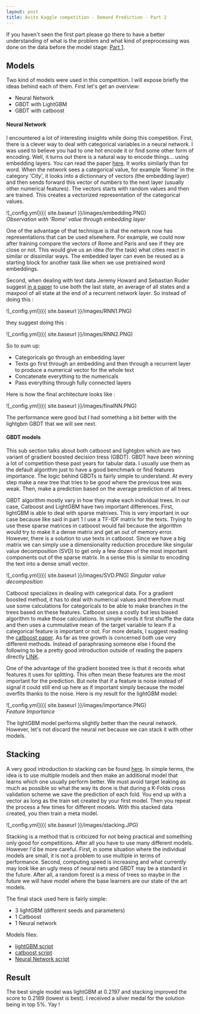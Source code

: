 ```yaml
---
layout: post
title: Avito Kaggle competition - Demand Prediction - Part 2
---
```


If you haven't seen the first part please go there to have a better understanding of what is the problem and what kind
of preprocessing was done on the data before the model stage: [Part 1](https://arroqc.github.io/Avito-Demand-Prediction-Part-1/).

## Models

Two kind of models were used in this competition. I will expose briefly the ideas behind each of them. First let's get an overview:
* Neural Network 
* GBDT with LightGBM 
* GBDT with catboost

#### Neural Network

I encountered a lot of interesting insights while doing this competition. First, there is a clever way to deal with categorical variables
in a neural network. I was used to believe you had to one hot encode it or find some other form of encoding. Well, it turns out there
is a natural way to encode things... using embedding layers. You can read the paper [here](https://arxiv.org/pdf/1508.00021.pdf). 
It works similarly than for word. When the network sees a categorical
value, for example 'Rome' in the category 'City', it looks into a dictionnary of vectors (the embedding layer) and then sends forward this 
vector of numbers to the next layer (usually other numerical features). The vectors starts with random values and then are trained. This creates
a vectorized representation of the categorical values.
 
![_config.yml]({{ site.baseurl }}/images/embedding.PNG)  
*Observation with 'Rome' value through embedding layer*

One of the advantage of that technique is that the network now has representations that can be used elsewhere. For example, we could now after training
compare the vectors of Rome and Paris and see if they are close or not. This would give us an idea (for the task) what cities react in similar
or dissimilar ways. The embedded layer can even be reused as a starting block for another task like when we use pretrained word embeddings.

Second, when dealing with text data Jeremy Howard and Sebastian Ruder suggest [in a paper](https://arxiv.org/pdf/1801.06146.pdf) to use both the last state,
an average of all states and a maxpool of all state at the end of a recurrent network layer. So instead of doing this :

![_config.yml]({{ site.baseurl }}/images/RNN1.PNG)  

they suggest doing this :

![_config.yml]({{ site.baseurl }}/images/RNN2.PNG)  

So to sum up:
* Categoricals go through an embedding layer
* Texts go first through an embedding and then through a recurrent layer to produce a numerical vector for the whole text
* Concatenate everything to the numericals
* Pass everything through fully connected layers  

Here is how the final architecture looks like :

![_config.yml]({{ site.baseurl }}/images/finalNN.PNG)  

The performance were good but I had something a bit better with the lightgbm GBDT that we will see next.

#### GBDT models

This sub section talks about both catboost and lightgbm which are two variant of gradient boosted decision tress (GBDT). GBDT have been winning 
a lot of competition these past years for tabular data. I usually use them as the default algorithm just to have a good benchmark or find
features importance. The logic behind GBDTs is fairly simple to understand. At every step make a new tree that tries to be good where the previous tree
was weak. Then, make a prediction based on the average prediction of all trees.

GBDT algorithm mostly vary in how they make each individual trees. In our case, Catboost and LightGBM have two important differences. First,
lightGBM is able to deal with sparse matrixes. This is very important in our case because like said in part 1 I use a TF-IDF matrix for the texts. 
Trying to use these sparse matrices in catboost would fail because the algorithm would try to make it a dense matrix and get an out of memory error.
However, there is a solution to use texts in catboost. Since we have a big matrix we can simply use a dimensionality reduction procedure like
singular value decomposition (SVD) to get only a few dozen of the most important components out of the sparse matrix. In a sense this is similar to encoding the text into a dense small vector.

![_config.yml]({{ site.baseurl }}/images/SVD.PNG)
*Singular value decomposition*

Catboost specializes in dealing with categorical data. For a gradient boosted method, it has to deal with numerical values and therefore
must use some calculations for categoricals to be able to make branches in the trees based on these features. Catboost uses a costly but less biased
algorithm to make those calculations. In simple words it first shuffle the data and then uses a cummulative mean of the target variable to 
learn if a categorical feature is important or not. For more details, I suggest reading the [catboost paper](http://learningsys.org/nips17/assets/papers/paper_11.pdf). As far as tree growth is concerned both use very different methods. Instead of paraphrasing someone else I found the following to be a pretty good introduction
outside of reading the papers directly [LINK](https://towardsdatascience.com/catboost-vs-light-gbm-vs-xgboost-5f93620723db).

One of the advantage of the gradient boosted tree is that it records what features it uses for splitting. This often mean these features are
the most important for the prediction. But note that if a feature is noise instead of signal it could still end up here as if important simply
because the model overfits thanks to the noise. Here is my result for the lightGBM model:

![_config.yml]({{ site.baseurl }}/images/importance.PNG)  
*Feature Importance*

The lightGBM model performs slightly better than the neural network. However, let's not discard the neural net because we can stack it with other models.

## Stacking

A very good introduction to stacking can be found [here](http://blog.kaggle.com/2017/06/15/stacking-made-easy-an-introduction-to-stacknet-by-competitions-grandmaster-marios-michailidis-kazanova/). 
In simple terms, the idea is to use multiple models and then make an additional model that learns which one usually perform better. We must 
avoid target leaking as much as possible so what the way its done is that during a K-Folds cross validation scheme we save the prediction of 
each fold. You end up with a vector as long as the train set created by your first model. Then you repeat the process a few times for different 
models. With this stacked data created, you then train a meta model.

![_config.yml]({{ site.baseurl }}/images/stacking.JPG)  

Stacking is a method that is criticized for not being practical and something only good for competitions. After all you have to use many 
different models. However I'd be more careful. First, in some situation where the individual models are small, it is not a problem to use
multiple in terms of performance. Second, computing speed is increasing and what currently may look like an ugly mess of neural nets and GBDT
may be a standard in the future. After all, a random forest is a mess of trees so maybe in the future we will have model where the base
learners are our state of the art models.

The final stack used here is fairly simple:
* 3 lightGBM (different seeds and parameters)
* 1 Catboost
* 1 Neural network

Models files:
* [lightGBM script](https://github.com/arroqc/Avito-Kaggle/blob/master/Avito%20LGBv3.ipynb)
* [catboost script](https://github.com/arroqc/Avito-Kaggle/blob/master/Catboostv2.ipynb)
* [Neural Network script](https://github.com/arroqc/Avito-Kaggle/blob/master/Avito%20NN%20v2.ipynb)


## Result

The best single model was lightGBM at 0.2197 and stacking improved the score to 0.2189 (lowest is best). I received a silver medal for
the solution being in top 5%. Yay !